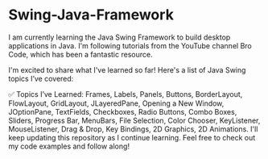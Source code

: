 # Swing-Java-Framework
I am currently learning the Java Swing Framework to build desktop applications in Java.
I'm following tutorials from the YouTube channel Bro Code, which has been a fantastic resource.

I'm excited to share what I've learned so far! Here's a list of Java Swing topics I’ve covered:

✅ Topics I’ve Learned:
  Frames,
  Labels,
  Panels,
  Buttons,
  BorderLayout,
  FlowLayout,
  GridLayout,
  JLayeredPane,
  Opening a New Window,
  JOptionPane,
  TextFields,
  Checkboxes,
  Radio Buttons,
  Combo Boxes,
  Sliders,
  Progress Bar,
  MenuBars,
  File Selection,
  Color Chooser,
  KeyListener,
  MouseListener,
  Drag & Drop,
  Key Bindings,
  2D Graphics,
  2D Animations.
I'll keep updating this repository as I continue learning.
Feel free to check out my code examples and follow along!
